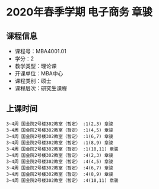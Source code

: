 # 2020年春季学期 电子商务 章骏






## 课程信息

- 课程号：MBA4001.01
- 学分：2
- 教学类型：理论课
- 开课单位：MBA中心
- 课程类别：硕士
- 课程层次：研究生课程

## 上课时间

```
3~4周 国金院2号楼302教室（暂定） :1(2,3) 章骏
3~4周 国金院2号楼302教室（暂定） :1(4,5) 章骏
3~4周 国金院2号楼302教室（暂定） :1(6,7) 章骏
3~4周 国金院2号楼302教室（暂定） :1(8,9) 章骏
3~4周 国金院2号楼302教室（暂定） :1(10,11) 章骏
3~4周 国金院2号楼302教室（暂定） :4(2,3) 章骏
3~4周 国金院2号楼302教室（暂定） :4(4,5) 章骏
3~4周 国金院2号楼302教室（暂定） :4(6,7) 章骏
3~4周 国金院2号楼302教室（暂定） :4(8,9) 章骏
3~4周 国金院2号楼302教室（暂定） :4(10,11) 章骏
```

